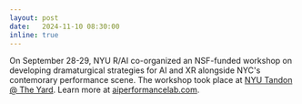 ```yaml
---
layout: post
date:   2024-11-10 08:30:00
inline: true
---
```


On September 28-29, NYU R/AI co-organized an NSF-funded workshop on developing dramaturgical strategies for AI and XR alongside NYC's contemorary performance scene. The workshop took place at [NYU Tandon @ The Yard](https://engineering.nyu.edu/research/nyu-tandon-yard).  Learn more at [aiperformancelab.com](https://www.aiperformancelab.com/). 


